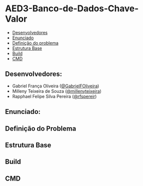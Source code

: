 # AED3-Banco-de-Dados-Chave-Valor

- [Desenvolvedores](https://github.com/GabrielFOliveira/AED3-Banco-de-Dados-Chave-Valor#desenvolvedores)
- [Enunciado](https://github.com/GabrielFOliveira/AED3-Banco-de-Dados-Chave-Valor#enunciado)
- [Definição do problema](https://github.com/GabrielFOliveira/AED3-Banco-de-Dados-Chave-Valor#defini%C3%A7%C3%A3o-do-problema)
- [Estrutura Base](https://github.com/GabrielFOliveira/AED3-Banco-de-Dados-Chave-Valor#estrutura-base)
- [Build](https://github.com/GabrielFOliveira/AED3-Banco-de-Dados-Chave-Valor#build)
- [CMD](https://github.com/GabrielFOliveira/AED3-Banco-de-Dados-Chave-Valor#cmd)

## Desenvolvedores:
- Gabriel França Oliveira ([@GabrielFOliveira](https://github.com/GabrielFOliveira))
- Milleny Teixeira de Souza ([@millenyteixeira](https://github.com/millenyteixeira))
- Rapphael Felipe Silva Pereira ([@rfspereir](https://github.com/rfspereir))

## Enunciado:
## Definição do Problema 
## Estrutura Base
## Build
## CMD

